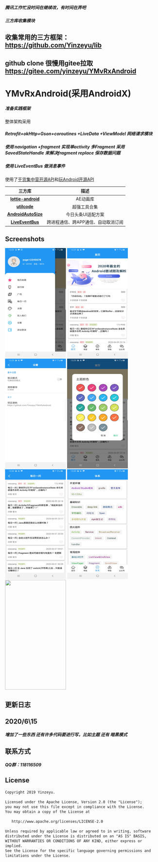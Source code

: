 #####            腾讯工作忙没时间在继续改，有时间在弄吧

##### 三方库收集模块
## 收集常用的三方框架：https://github.com/Yinzeyu/lib
## github clone 很慢用gitee拉取 https://gitee.com/yinzeyu/YMvRxAndroid

# YMvRxAndroid(采用AndroidX)
##### 准备实践框架
整体架构采用
##### Retrofit+okHttp+Gson+coroutines +LiveData +ViewModel 网络请求模块
##### 使用 navigation +fragment 实现单activity  多Fragment  采用 SavedStateHandle 来解决fragment replace 保存数据问题
##### 使用 LiveEventBus 做消息事件
使用了[干货集中营开源API](http://gank.io/api)和[玩Android开源API](https://www.wanandroid.com/blog/show/2)

三方库|描述
:-:|:-:
**[lottie-android](https://github.com/airbnb/lottie-android)**|AE动画库
**[utilcode](https://github.com/Blankj/AndroidUtilCode/blob/master/lib/utilcode/README-CN.md)**|超强工具合集
**[AndroidAutoSize](https://github.com/JessYanCoding/AndroidAutoSize)**|今日头条UI适配方案
**[LiveEventBus](https://github.com/JeremyLiao/LiveEventBus)**|跨进程通信、跨APP通信、自动取消订阅
## Screenshots

<div align:left;display:inline; xmlns:align="http://www.w3.org/1999/xhtml">
<img width="200" height="360" src="/image/Screenshot_20200615-132913_demo.jpg"/>
<img width="200" height="360" src="/image/Screenshot_20200615-132918_demo.jpg"/>
<img width="200" height="360" src="/image/Screenshot_20200615-132939_demo.jpg"/>
<img width="200" height="360" src="/image/Screenshot_20200615-132951_demo.jpg"/>
<img width="200" height="360" src="/image/Screenshot_20200615-133004_demo.jpg"/>
<img width="200" height="360" src="/image/Screenshot_20200615-133016_demo.jpg"/>
<img width="200" height="360" src="/Screenshot_20200615-133032_demo.jpg"/>

</div>

## 更新日志
##  2020/6\15
##### 增加了一些东西 还有许多代码要进行写，比如主题 还有 暗黑模式 

## 联系方式
##### QQ群：118116509

License
-------

```
Copyright 2019 Yinzeyu.

Licensed under the Apache License, Version 2.0 (the "License");
you may not use this file except in compliance with the License.
You may obtain a copy of the License at

   http://www.apache.org/licenses/LICENSE-2.0

Unless required by applicable law or agreed to in writing, software
distributed under the License is distributed on an "AS IS" BASIS,
WITHOUT WARRANTIES OR CONDITIONS OF ANY KIND, either express or implied.
See the License for the specific language governing permissions and
limitations under the License.
```
